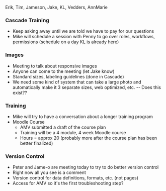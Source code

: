 Erik, Tim, Jameson, Jake, KL, Vedders, AnnMarie

### Cascade Training
* Keep asking away until we are told we have to pay for our questions
* Mike will schedule a session with Penny to go over roles, workflows, permissions (schedule on a day KL is already here)

### Images
* Meeting to talk about responsive images
* Anyone can come to the meeting (let Jake know)
* Standard sizes, labeling guidelines (done in Cascade)
* We need some kind of system that can take a large photo and automatically make it 3 separate sizes, web optimized, etc. -- Does this exist??

### Training
* Mike will try to have a conversation about a longer training program
* Moodle Course
    * AMV submitted a draft of the course plan
    * Training will be a 4 module, 4 week Moodle course
    * Hours = approx 20 (probably more after the course plan has been better finalized)

### Version Control
* Peter and Jame-o are meeting today to try to do better version control
* Right now all you see is a comment
* Version control for data definitions, formats, etc. (not pages)
* Access for AMV so it's the first troubleshooting step?
